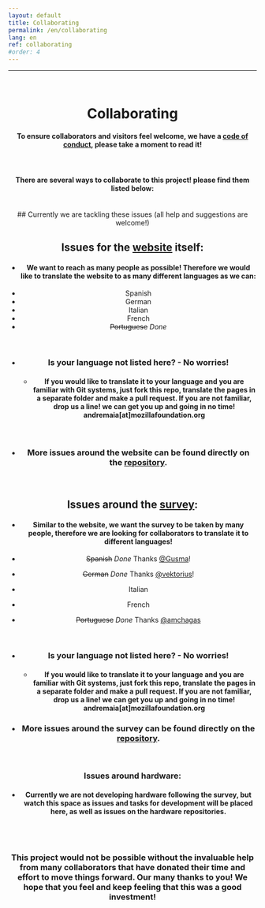```yaml
---
layout: default
title: Collaborating
permalink: /en/collaborating
lang: en
ref: collaborating
#order: 4
---
```



---
<br>


  <center> <h1> Collaborating


<br>


#### To ensure collaborators and visitors feel welcome, we have a [code of conduct](https://github.com/FOSH-following-demand/map_fosh_demand/blob/master/CODE_OF_CONDUCT.md), please take a moment to read it!



<br>

#### There are several ways to collaborate to this project! please find them listed below:

<br>


<left>
## Currently we are tackling these issues (all help and suggestions are welcome!)


<br>

## Issues for the [website](https://fosh-following-demand.github.io/en/home) itself:
- #### We want to reach as many people as possible! Therefore we would like to translate the website to as many different languages as we can:
 - Spanish
 - German
 - Italian
 - French
 - ~~Portuguese~~ *Done*

<br>

 - ### Is your language not listed here?  - No worries!
   - #### If you would like to translate it to your language and you are familiar with Git systems, just fork this repo, translate the pages in a separate folder and make a pull request. If you are not familiar, drop us a line! we can get you up and going in no time! andremaia[at]mozillafoundation.org

   <br>

- ### More issues around the website can be found directly on the [repository](https://github.com/FOSH-following-demand/FOSH-following-demand.github.io/issues).
   <br>

## Issues around the [survey](https://github.com/FOSH-following-demand/map_fosh_demand):
- #### Similar to the website, we want the survey to be taken by many people, therefore we are looking for collaborators to translate it to different languages!

 - ~~Spanish~~ *Done* Thanks [@Gusma](https://github.com/gusma)!
 - ~~German~~ *Done* Thanks [@vektorius](https://github.com/vektorious)!
 - Italian
 - French
 - ~~Portuguese~~ *Done* Thanks [@amchagas](https://github.com/amchagas)

<br>

 - ### Is your language not listed here?  - No worries!
   - #### If you would like to translate it to your language and you are familiar with Git systems, just fork this repo, translate the pages in a separate folder and make a pull request. If you are not familiar, drop us a line! we can get you up and going in no time! andremaia[at]mozillafoundation.org

- ### More issues around the survey can be found directly on the [repository](https://github.com/FOSH-following-demand/map_fosh_demand/issues).

 <br>

### Issues around hardware:
- #### Currently we are not developing hardware following the survey, but watch this space as issues and tasks for development will be placed here, as well as issues on the hardware repositories.

<br>
<br>

### This project would not be possible without the invaluable help from many collaborators that have donated their time and effort to move things forward. Our many thanks to you! We hope that you feel and keep feeling that this was a good investment!
